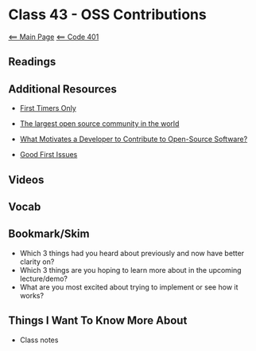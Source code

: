 # Class 43 - OSS Contributions

[<== Main Page](../README.md)
[<== Code 401](../code401/code401.md)

## Readings

## Additional Resources

- [First Timers Only](https://www.firsttimersonly.com/)

- [The largest open source community in the world](https://github.com/open-source)

- [What Motivates a Developer to Contribute to Open-Source Software?](https://clearcode.cc/blog/why-developers-contribute-open-source-software/)

- [Good First Issues](https://github.com/search?q=label%3Agood-first-issue+archived%3Afalse)

## Videos

## Vocab

## Bookmark/Skim

- Which 3 things had you heard about previously and now have better clarity on?
- Which 3 things are you hoping to learn more about in the upcoming lecture/demo?
- What are you most excited about trying to implement or see how it works?

## Things I Want To Know More About

- Class notes
